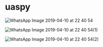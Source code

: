 # uaspy

![WhatsApp Image 2019-04-10 at 22 40 54](https://user-images.githubusercontent.com/46746119/55893125-dfadf680-5be1-11e9-9f01-74d76f2cf786.jpeg)


![WhatsApp Image 2019-04-10 at 22 40 54(1)](https://user-images.githubusercontent.com/46746119/55893121-de7cc980-5be1-11e9-974e-2da27d1f39f9.jpeg)


![WhatsApp Image 2019-04-10 at 22 40 54(2)](https://user-images.githubusercontent.com/46746119/55893123-df156000-5be1-11e9-8c05-36315ee137da.jpeg)

